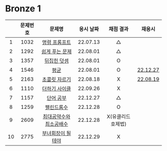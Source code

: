 # Bronze 1

|     | 문제번호 |                문제명                | 응시 날짜 |     채점 결과     |            재응시            |
| :-: | :------: | :----------------------------------: | :-------: | :---------------: | :--------------------------: |
|  1  |   1032   |      [명령 프롬프트](./1032.js)      | 22.07.13  |         △         |
|  2  |   1292   |     [쉽게 푸는 문제](./1292.js)      | 22.08.01  |         △         |
|  3  |   1357   |       [뒤집힌 덧셈](./1357.js)       | 22.08.01  |         O         |
|  4  |   1546   |          [평균](./1546.js)           | 22.08.01  |         O         | [22.12.27](./replay/1546.js) |
|  5  |   2163   |      [초콜릿 자르기](./2163.js)      | 22.08.18  |         X         | [22.08.19](./replay/2163.js) |
|  6  |   1110   |      [더하기 사이클](./1110.js)      | 22.09.26  |         X         |
|  7  |   1157   |        [단어 공부](./1157.js)        | 22.12.27  |         △         |
|  8  |   1259   |       [팰린드롬수](./1259.js)        | 22.12.28  |         O         |
|  9  |   2609   | [최대공약수와 최소공배수](./2609.js) | 22.12.28  | X(유클리드호제법) |
| 10  |   2775   |    [부녀회장이 될테야](./2775.js)    | 22.12.29  |         X         |
